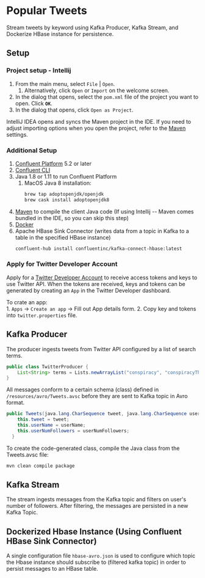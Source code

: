 # Popular Tweets
Stream tweets by keyword using Kafka Producer, Kafka Stream, and Dockerize HBase instance for persistence. 

## Setup
### Project setup - Intellij 
1. From the main menu, select `File` | `Open`.
   1. Alternatively, click `Open` or `Import` on the welcome screen.
1. In the dialog that opens, select the `pom.xml` file of the project you want to open.
Click **`OK`**.
1. In the dialog that opens, click `Open as Project`.

IntelliJ IDEA opens and syncs the Maven project in the IDE. 
If you need to adjust importing options when you open the project, refer to the 
[Maven](https://www.jetbrains.com/help/idea/maven1.importing.html) settings.

### Additional Setup
1. [Confluent Platform](https://www.confluent.io/download/?_ga=2.250927620.387832776.1589147004-1583349907.1588185083) 5.2 or later
1. [Confluent CLI](https://docs.confluent.io/current/cli/installing.html#cli-install)
1. Java 1.8 or 1.11 to run Confluent Platform
    1. MacOS Java 8 installation: 
        ```bash
        brew tap adoptopenjdk/openjdk
        brew cask install adoptopenjdk8
        ```
1. [Maven](https://maven.apache.org/) to compile the client Java code (If using Intellij -- Maven comes bundled in the IDE, so you can skip this step)
1. [Docker](https://www.docker.com/get-started)
1. Apache HBase Sink Connector (writes data from a topic in Kafka to a table in the specified HBase instance)
    ```bash
    confluent-hub install confluentinc/kafka-connect-hbase:latest
    ```
### Apply for Twitter Developer Account
Apply for a [Twitter Developer Account](https://developer.twitter.com/en/docs/basics/developer-portal/faq) to receive 
access tokens and keys to use Twitter API. When the tokens are received, keys and tokens can be generated by creating an `App` in the Twitter
Developer dashboard.

To crate an app:  
    1. `Apps` -> `Create an app` -> Fill out App details form. 
    2. Copy key and tokens into `twitter.properties` file. 
    
## Kafka Producer
The producer ingests tweets from Twitter API configured by a list of search terms.
```java
public class TwitterProducer {
    List<String> terms = Lists.newArrayList("conspiracy", "conspiracyTheory", "fakenews");
}
```
All messages conform to a certain schema (class) defined in `/resources/avro/Tweets.avsc` before they are sent to Kafka topic in Avro format. 
```java
public Tweets(java.lang.CharSequence tweet, java.lang.CharSequence userName, java.lang.Integer userNumFollowers) {
    this.tweet = tweet;
    this.userName = userName;
    this.userNumFollowers = userNumFollowers;
  }
```
To create the code-generated class, compile the Java class from the Tweets.avsc file: 
```bash
mvn clean compile package
```

## Kafka Stream
The stream ingests messages from the Kafka topic and filters on user's number of followers. After filtering, 
the messages are persisted in a new Kafka Topic. 

## Dockerized Hbase Instance (Using Confluent HBase Sink Connector)
A single configuration file `hbase-avro.json` is used to configure which topic the Hbase instance should 
subscribe to (filtered kafka topic) in order to persist messages to an HBase table.